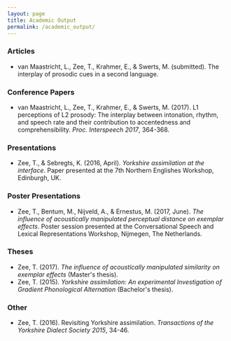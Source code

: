 ```yaml
---
layout: page
title: Academic Output
permalink: /academic_output/
---
```


### Articles
- van Maastricht, L., Zee, T., Krahmer, E., & Swerts, M. (submitted). The interplay of prosodic cues in a second language.

### Conference Papers
- van Maastricht, L., Zee, T., Krahmer, E., & Swerts, M. (2017). L1 perceptions of L2 prosody: The interplay between intonation, rhythm, and speech rate and their contribution to accentedness and comprehensibility. *Proc. Interspeech 2017*, 364-368.

### Presentations
- Zee, T., & Sebregts, K. (2016, April). *Yorkshire assimilation at the interface*. Paper presented at the 7th Northern Englishes Workshop, Edinburgh, UK.

### Poster Presentations
- Zee, T., Bentum, M., Nijveld, A., & Ernestus, M. (2017, June). *The influence of acoustically manipulated perceptual distance on exemplar effects*. Poster session presented at the Conversational Speech and Lexical Representations Workshop, Nijmegen, The Netherlands.

### Theses
- Zee, T. (2017). *The influence of acoustically manipulated similarity on exemplar effects* (Master's thesis).
- Zee, T. (2015). *Yorkshire assimilation: An experimental Investigation of Gradient Phonological Alternation* (Bachelor's thesis).

### Other
- Zee, T. (2016). Revisiting Yorkshire assimilation. *Transactions of the Yorkshire Dialect Society 2015*, 34-46.
